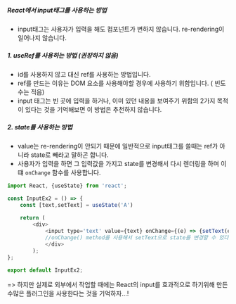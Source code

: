 ##### React에서 input태그를 사용하는 방법
- input태그는 사용자가 입력을 해도 컴포넌트가 변하지 않습니다. re-rendering이 일어나지 않습니다. 


##### 1. useRef를 사용하는 방법 (권장하지 않음)
- id를 사용하지 않고 대신 ref를 사용하는 방법입니다. 
- ref를 만드는 이유는 DOM 요소를 사용해야할 경우에 사용하기 위함입니다. ( 빈도 수는 적음)
- input 태그는 빈 곳에 입력을 하거나, 이미 있던 내용을 보여주기 위함의 2가지 목적이 있다는 것을 기억해보면 이 방법은 추천하지 않습니다.


##### 2. state를 사용하는 방법
- value는 re-rendering이 안되기 때문에 일반적으로 input태그를 쓸때는 ref가 아니라 state로 빼라고 말하곤 합니다.
- 사용자가 입력을 하면 그 입력값을 가지고 state를 변경해서 다시 렌더링을 하며 이떄 `onChange` 함수를 사용합니다.
```js
import React, {useState} from 'react'; 

const InputEx2 = () => { 
	const [text,setText] = useState('A') 
	
	return ( 
		<div> 
			<input type='text' value={text} onChange={(e) => {setText(e.target.value)}}/>  
			//onChange() method를 사용해서 setText으로 state를 변경할 수 있다
			</div> 
		); 
}; 
	
export default InputEx2;
```


=> 하지만 실제로 외부에서 작업할 때에는 React의 input를 효과적으로 하기위해 만든 수많은 플러그인을 사용한다는 것을 기억하자...!